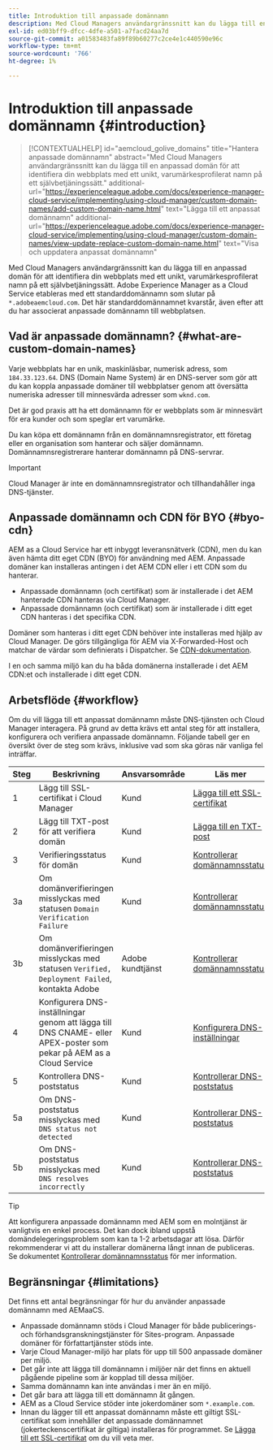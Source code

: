 ```yaml
---
title: Introduktion till anpassade domännamn
description: Med Cloud Managers användargränssnitt kan du lägga till en anpassad domän för att identifiera din webbplats med ett unikt, varumärkesprofilerat namn på ett självbetjäningssätt.
exl-id: ed03bff9-dfcc-4dfe-a501-a7facd24aa7d
source-git-commit: a01583483fa89f89b60277c2ce4e1c440590e96c
workflow-type: tm+mt
source-wordcount: '766'
ht-degree: 1%

---
```



# Introduktion till anpassade domännamn {#introduction}

>[!CONTEXTUALHELP]
>id="aemcloud_golive_domains"
>title="Hantera anpassade domännamn"
>abstract="Med Cloud Managers användargränssnitt kan du lägga till en anpassad domän för att identifiera din webbplats med ett unikt, varumärkesprofilerat namn på ett självbetjäningssätt."
>additional-url="https://experienceleague.adobe.com/docs/experience-manager-cloud-service/implementing/using-cloud-manager/custom-domain-names/add-custom-domain-name.html" text="Lägga till ett anpassat domännamn"
>additional-url="https://experienceleague.adobe.com/docs/experience-manager-cloud-service/implementing/using-cloud-manager/custom-domain-names/view-update-replace-custom-domain-name.html" text="Visa och uppdatera anpassat domännamn"

Med Cloud Managers användargränssnitt kan du lägga till en anpassad domän för att identifiera din webbplats med ett unikt, varumärkesprofilerat namn på ett självbetjäningssätt. Adobe Experience Manager as a Cloud Service etableras med ett standarddomännamn som slutar på `*.adobeaemcloud.com`. Det här standarddomännamnet kvarstår, även efter att du har associerat anpassade domännamn till webbplatsen.

## Vad är anpassade domännamn? {#what-are-custom-domain-names}

Varje webbplats har en unik, maskinläsbar, numerisk adress, som `184.33.123.64`. DNS (Domain Name System) är en DNS-server som gör att du kan koppla anpassade domäner till webbplatser genom att översätta numeriska adresser till minnesvärda adresser som `wknd.com`.

Det är god praxis att ha ett domännamn för er webbplats som är minnesvärt för era kunder och som speglar ert varumärke.

Du kan köpa ett domännamn från en domännamnsregistrator, ett företag eller en organisation som hanterar och säljer domännamn. Domännamnsregistrerare hanterar domännamn på DNS-servrar.

>[!IMPORTANT]
>
>Cloud Manager är inte en domännamnsregistrator och tillhandahåller inga DNS-tjänster.

## Anpassade domännamn och CDN för BYO {#byo-cdn}

AEM as a Cloud Service har ett inbyggt leveransnätverk (CDN), men du kan även hämta ditt eget CDN (BYO) för användning med AEM. Anpassade domäner kan installeras antingen i det AEM CDN eller i ett CDN som du hanterar.

* Anpassade domännamn (och certifikat) som är installerade i det AEM hanterade CDN hanteras via Cloud Manager.
* Anpassade domännamn (och certifikat) som är installerade i ditt eget CDN hanteras i det specifika CDN.

Domäner som hanteras i ditt eget CDN behöver inte installeras med hjälp av Cloud Manager. De görs tillgängliga för AEM via X-Forwarded-Host och matchar de värdar som definierats i Dispatcher. Se [CDN-dokumentation](/help/implementing/dispatcher/cdn.md).

I en och samma miljö kan du ha båda domänerna installerade i det AEM CDN:et och installerade i ditt eget CDN.

## Arbetsflöde {#workflow}

Om du vill lägga till ett anpassat domännamn måste DNS-tjänsten och Cloud Manager interagera. På grund av detta krävs ett antal steg för att installera, konfigurera och verifiera anpassade domännamn. Följande tabell ger en översikt över de steg som krävs, inklusive vad som ska göras när vanliga fel inträffar.

| Steg | Beskrivning | Ansvarsområde | Läs mer |
|--- |--- |--- |---|
| 1 | Lägg till SSL-certifikat i Cloud Manager | Kund | [Lägga till ett SSL-certifikat](/help/implementing/cloud-manager/managing-ssl-certifications/add-ssl-certificate.md) |
| 2 | Lägg till TXT-post för att verifiera domän | Kund | [Lägga till en TXT-post](/help/implementing/cloud-manager/custom-domain-names/add-text-record.md) |
| 3 | Verifieringsstatus för domän | Kund | [Kontrollerar domännamnsstatus](/help/implementing/cloud-manager/custom-domain-names/check-domain-name-status.md) |
| 3a | Om domänverifieringen misslyckas med statusen `Domain Verification Failure` | Kund | [Kontrollerar domännamnsstatus](/help/implementing/cloud-manager/custom-domain-names/check-domain-name-status.md) |
| 3b | Om domänverifieringen misslyckas med statusen `Verified, Deployment Failed`, kontakta Adobe | Adobe kundtjänst | [Kontrollerar domännamnsstatus](/help/implementing/cloud-manager/custom-domain-names/check-domain-name-status.md) |
| 4 | Konfigurera DNS-inställningar genom att lägga till DNS CNAME- eller APEX-poster som pekar på AEM as a Cloud Service | Kund | [Konfigurera DNS-inställningar](/help/implementing/cloud-manager/custom-domain-names/configure-dns-settings.md) |
| 5 | Kontrollera DNS-poststatus | Kund | [Kontrollerar DNS-poststatus](/help/implementing/cloud-manager/custom-domain-names/check-dns-record-status.md) |
| 5a | Om DNS-poststatus misslyckas med `DNS status not detected` | Kund | [Kontrollerar DNS-poststatus](/help/implementing/cloud-manager/custom-domain-names/check-dns-record-status.md) |
| 5b | Om DNS-poststatus misslyckas med `DNS resolves incorrectly` | Kund | [Kontrollerar DNS-poststatus](/help/implementing/cloud-manager/custom-domain-names/check-dns-record-status.md) |

>[!TIP]
>
>Att konfigurera anpassade domännamn med AEM som en molntjänst är vanligtvis en enkel process. Det kan dock ibland uppstå domändelegeringsproblem som kan ta 1-2 arbetsdagar att lösa. Därför rekommenderar vi att du installerar domänerna långt innan de publiceras. Se dokumentet [Kontrollerar domännamnsstatus](/help/implementing/cloud-manager/custom-domain-names/check-domain-name-status.md) för mer information.

## Begränsningar {#limitations}

Det finns ett antal begränsningar för hur du använder anpassade domännamn med AEMaaCS.

* Anpassade domännamn stöds i Cloud Manager för både publicerings- och förhandsgranskningstjänster för Sites-program. Anpassade domäner för författartjänster stöds inte.
* Varje Cloud Manager-miljö har plats för upp till 500 anpassade domäner per miljö.
* Det går inte att lägga till domännamn i miljöer när det finns en aktuell pågående pipeline som är kopplad till dessa miljöer.
* Samma domännamn kan inte användas i mer än en miljö.
* Det går bara att lägga till ett domännamn åt gången.
* AEM as a Cloud Service stöder inte jokerdomäner som `*.example.com`.
* Innan du lägger till ett anpassat domännamn måste ett giltigt SSL-certifikat som innehåller det anpassade domännamnet (jokerteckenscertifikat är giltiga) installeras för programmet. Se [Lägga till ett SSL-certifikat](/help/implementing/cloud-manager/managing-ssl-certifications/add-ssl-certificate.md) om du vill veta mer.
